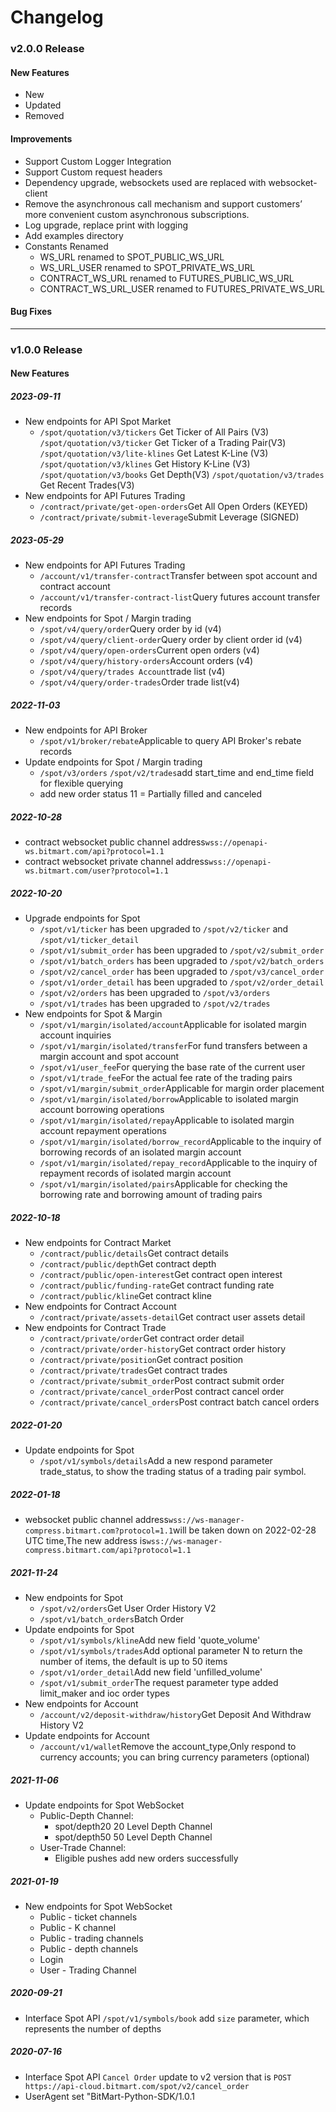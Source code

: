 Changelog
=========================



### v2.0.0 Release
#### New Features
- New
- Updated 
- Removed
#### Improvements
- Support Custom Logger Integration
- Support Custom request headers
- Dependency upgrade, websockets used are replaced with websocket-client 
- Remove the asynchronous call mechanism and support customers’ more convenient custom asynchronous subscriptions.
- Log upgrade, replace print with logging
- Add examples directory
- Constants Renamed
  - WS_URL renamed to SPOT_PUBLIC_WS_URL
  - WS_URL_USER renamed to SPOT_PRIVATE_WS_URL
  - CONTRACT_WS_URL renamed to FUTURES_PUBLIC_WS_URL
  - CONTRACT_WS_URL_USER renamed to FUTURES_PRIVATE_WS_URL
#### Bug Fixes

---

### v1.0.0 Release
#### New Features
##### 2023-09-11
- New endpoints for API Spot Market
  - <code>/spot/quotation/v3/tickers</code> Get Ticker of All Pairs (V3)
    <code>/spot/quotation/v3/ticker</code> Get Ticker of a Trading Pair(V3)
    <code>/spot/quotation/v3/lite-klines</code> Get Latest K-Line (V3)
    <code>/spot/quotation/v3/klines</code> Get History K-Line (V3)
    <code>/spot/quotation/v3/books</code> Get Depth(V3)
    <code>/spot/quotation/v3/trades</code> Get Recent Trades(V3)
- New endpoints for API Futures Trading
    - <code>/contract/private/get-open-orders</code>Get All Open Orders (KEYED)
    - <code>/contract/private/submit-leverage</code>Submit Leverage (SIGNED)

##### 2023-05-29
- New endpoints for API Futures Trading
    - <code>/account/v1/transfer-contract</code>Transfer between spot account and contract account
    - <code>/account/v1/transfer-contract-list</code>Query futures account transfer records
- New endpoints for Spot / Margin trading
    - <code>/spot/v4/query/order</code>Query order by id (v4)
    - <code>/spot/v4/query/client-order</code>Query order by client order id (v4)
    - <code>/spot/v4/query/open-orders</code>Current open orders (v4)
    - <code>/spot/v4/query/history-orders</code>Account orders (v4)
    - <code>/spot/v4/query/trades Account</code>trade list (v4)
    - <code>/spot/v4/query/order-trades</code>Order trade list(v4)

##### 2022-11-03
- New endpoints for API Broker
  - <code>/spot/v1/broker/rebate</code>Applicable to query API Broker's rebate records
- Update endpoints for Spot / Margin trading
  - <code>/spot/v3/orders</code> <code>/spot/v2/trades</code>add start_time and end_time field for flexible querying
  - add new order status 11 = Partially filled and canceled


##### 2022-10-28
- contract websocket public channel address<code>wss://openapi-ws.bitmart.com/api?protocol=1.1</code>
- contract websocket private channel address<code>wss://openapi-ws.bitmart.com/user?protocol=1.1</code>


##### 2022-10-20
- Upgrade endpoints for Spot
  - <code>/spot/v1/ticker</code> has been upgraded to <code>/spot/v2/ticker</code> and <code>/spot/v1/ticker_detail</code>
  - <code>/spot/v1/submit_order</code> has been upgraded to <code>/spot/v2/submit_order</code>
  - <code>/spot/v1/batch_orders</code> has been upgraded to <code>/spot/v2/batch_orders</code>
  - <code>/spot/v2/cancel_order</code> has been upgraded to <code>/spot/v3/cancel_order</code>
  - <code>/spot/v1/order_detail</code> has been upgraded to <code>/spot/v2/order_detail</code>
  - <code>/spot/v2/orders</code> has been upgraded to <code>/spot/v3/orders</code>
  - <code>/spot/v1/trades</code> has been upgraded to <code>/spot/v2/trades</code>
- New endpoints for Spot & Margin
  - <code>/spot/v1/margin/isolated/account</code>Applicable for isolated margin account inquiries
  - <code>/spot/v1/margin/isolated/transfer</code>For fund transfers between a margin account and spot account
  - <code>/spot/v1/user_fee</code>For querying the base rate of the current user
  - <code>/spot/v1/trade_fee</code>For the actual fee rate of the trading pairs
  - <code>/spot/v1/margin/submit_order</code>Applicable for margin order placement
  - <code>/spot/v1/margin/isolated/borrow</code>Applicable to isolated margin account borrowing operations
  - <code>/spot/v1/margin/isolated/repay</code>Applicable to isolated margin account repayment operations
  - <code>/spot/v1/margin/isolated/borrow_record</code>Applicable to the inquiry of borrowing records of an isolated margin account
  - <code>/spot/v1/margin/isolated/repay_record</code>Applicable to the inquiry of repayment records of isolated margin account
  - <code>/spot/v1/margin/isolated/pairs</code>Applicable for checking the borrowing rate and borrowing amount of trading pairs


##### 2022-10-18
- New endpoints for Contract Market
  - <code>/contract/public/details</code>Get contract details
  - <code>/contract/public/depth</code>Get contract depth
  - <code>/contract/public/open-interest</code>Get contract open interest
  - <code>/contract/public/funding-rate</code>Get contract funding rate
  - <code>/contract/public/kline</code>Get contract kline
- New endpoints for Contract Account
  - <code>/contract/private/assets-detail</code>Get contract user assets detail
- New endpoints for Contract Trade
  - <code>/contract/private/order</code>Get contract order detail
  - <code>/contract/private/order-history</code>Get contract order history
  - <code>/contract/private/position</code>Get contract position
  - <code>/contract/private/trades</code>Get contract trades
  - <code>/contract/private/submit_order</code>Post contract submit order
  - <code>/contract/private/cancel_order</code>Post contract cancel order
  - <code>/contract/private/cancel_orders</code>Post contract batch cancel orders

##### 2022-01-20
- Update endpoints for Spot
  - <code>/spot/v1/symbols/details</code>Add a new respond parameter trade_status, to show the trading status of a trading pair symbol.


##### 2022-01-18
- websocket public channel address<code>wss://ws-manager-compress.bitmart.com?protocol=1.1</code>will be taken down on 2022-02-28 UTC time,The new address is<code>wss://ws-manager-compress.bitmart.com/api?protocol=1.1</code>


##### 2021-11-24
- New endpoints for Spot
  - <code>/spot/v2/orders</code>Get User Order History V2
  - <code>/spot/v1/batch_orders</code>Batch Order
- Update endpoints for Spot
  - <code>/spot/v1/symbols/kline</code>Add new field 'quote_volume'
  - <code>/spot/v1/symbols/trades</code>Add optional parameter N to return the number of items, the default is up to 50 items
  - <code>/spot/v1/order_detail</code>Add new field 'unfilled_volume'
  - <code>/spot/v1/submit_order</code>The request parameter type added limit_maker and ioc order types
- New endpoints for Account
  - <code>/account/v2/deposit-withdraw/history</code>Get Deposit And Withdraw  History V2
- Update endpoints for Account
  - <code>/account/v1/wallet</code>Remove the account_type,Only respond to currency accounts; you can bring currency parameters (optional)

##### 2021-11-06
- Update endpoints for Spot WebSocket
  - Public-Depth Channel:
    - spot/depth20     20 Level Depth Channel
    - spot/depth50     50 Level Depth Channel
  - User-Trade Channel:
    - Eligible pushes add new orders successfully


##### 2021-01-19
- New endpoints for Spot WebSocket
  - Public - ticket channels
  - Public - K channel
  - Public - trading channels
  - Public - depth channels
  - Login
  - User - Trading Channel

##### 2020-09-21
- Interface Spot API `/spot/v1/symbols/book` add `size` parameter, which represents the number of depths

##### 2020-07-16 
- Interface Spot API `Cancel Order` update to v2 version that is `POST https://api-cloud.bitmart.com/spot/v2/cancel_order`
- UserAgent set "BitMart-Python-SDK/1.0.1


